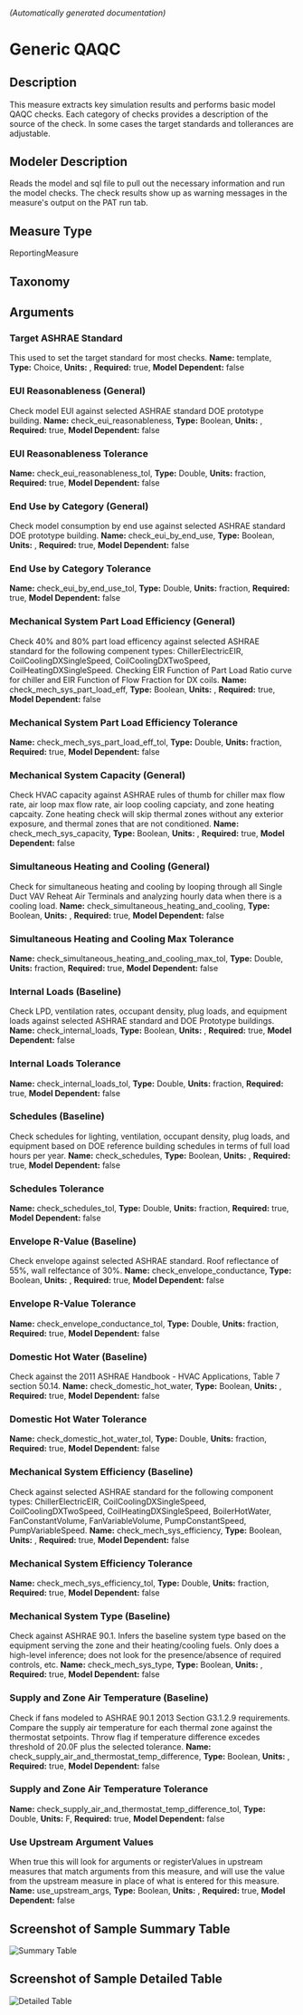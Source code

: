 

###### (Automatically generated documentation)

# Generic QAQC

## Description
This measure extracts key simulation results and performs basic model QAQC checks. Each category of checks provides a description of the source of the check. In some cases the target standards and tollerances are adjustable.

## Modeler Description
Reads the model and sql file to pull out the necessary information and run the model checks.  The check results show up as warning messages in the measure's output on the PAT run tab.

## Measure Type
ReportingMeasure

## Taxonomy


## Arguments


### Target ASHRAE Standard
This used to set the target standard for most checks.
**Name:** template,
**Type:** Choice,
**Units:** ,
**Required:** true,
**Model Dependent:** false

### EUI Reasonableness (General)
Check model EUI against selected ASHRAE standard DOE prototype building.
**Name:** check_eui_reasonableness,
**Type:** Boolean,
**Units:** ,
**Required:** true,
**Model Dependent:** false

### EUI Reasonableness Tolerance

**Name:** check_eui_reasonableness_tol,
**Type:** Double,
**Units:** fraction,
**Required:** true,
**Model Dependent:** false

### End Use by Category (General)
Check model consumption by end use against selected ASHRAE standard DOE prototype building.
**Name:** check_eui_by_end_use,
**Type:** Boolean,
**Units:** ,
**Required:** true,
**Model Dependent:** false

### End Use by Category Tolerance

**Name:** check_eui_by_end_use_tol,
**Type:** Double,
**Units:** fraction,
**Required:** true,
**Model Dependent:** false

### Mechanical System Part Load Efficiency (General)
Check 40% and 80% part load efficency against selected ASHRAE standard for the following compenent types: ChillerElectricEIR, CoilCoolingDXSingleSpeed, CoilCoolingDXTwoSpeed, CoilHeatingDXSingleSpeed. Checking EIR Function of Part Load Ratio curve for chiller and EIR Function of Flow Fraction for DX coils.
**Name:** check_mech_sys_part_load_eff,
**Type:** Boolean,
**Units:** ,
**Required:** true,
**Model Dependent:** false

### Mechanical System Part Load Efficiency Tolerance

**Name:** check_mech_sys_part_load_eff_tol,
**Type:** Double,
**Units:** fraction,
**Required:** true,
**Model Dependent:** false

### Mechanical System Capacity (General)
Check HVAC capacity against ASHRAE rules of thumb for chiller max flow rate, air loop max flow rate, air loop cooling capciaty, and zone heating capcaity. Zone heating check will skip thermal zones without any exterior exposure, and thermal zones that are not conditioned.
**Name:** check_mech_sys_capacity,
**Type:** Boolean,
**Units:** ,
**Required:** true,
**Model Dependent:** false

### Simultaneous Heating and Cooling (General)
Check for simultaneous heating and cooling by looping through all Single Duct VAV Reheat Air Terminals and analyzing hourly data when there is a cooling load. 
**Name:** check_simultaneous_heating_and_cooling,
**Type:** Boolean,
**Units:** ,
**Required:** true,
**Model Dependent:** false

### Simultaneous Heating and Cooling Max Tolerance

**Name:** check_simultaneous_heating_and_cooling_max_tol,
**Type:** Double,
**Units:** fraction,
**Required:** true,
**Model Dependent:** false

### Internal Loads (Baseline)
Check LPD, ventilation rates, occupant density, plug loads, and equipment loads against selected ASHRAE standard and DOE Prototype buildings.
**Name:** check_internal_loads,
**Type:** Boolean,
**Units:** ,
**Required:** true,
**Model Dependent:** false

### Internal Loads Tolerance

**Name:** check_internal_loads_tol,
**Type:** Double,
**Units:** fraction,
**Required:** true,
**Model Dependent:** false

### Schedules (Baseline)
Check schedules for lighting, ventilation, occupant density, plug loads, and equipment based on DOE reference building schedules in terms of full load hours per year.
**Name:** check_schedules,
**Type:** Boolean,
**Units:** ,
**Required:** true,
**Model Dependent:** false

### Schedules Tolerance

**Name:** check_schedules_tol,
**Type:** Double,
**Units:** fraction,
**Required:** true,
**Model Dependent:** false

### Envelope R-Value (Baseline)
Check envelope against selected ASHRAE standard. Roof reflectance of 55%, wall relfectance of 30%.
**Name:** check_envelope_conductance,
**Type:** Boolean,
**Units:** ,
**Required:** true,
**Model Dependent:** false

### Envelope R-Value Tolerance

**Name:** check_envelope_conductance_tol,
**Type:** Double,
**Units:** fraction,
**Required:** true,
**Model Dependent:** false

### Domestic Hot Water (Baseline)
Check against the 2011 ASHRAE Handbook - HVAC Applications, Table 7 section 50.14.
**Name:** check_domestic_hot_water,
**Type:** Boolean,
**Units:** ,
**Required:** true,
**Model Dependent:** false

### Domestic Hot Water Tolerance

**Name:** check_domestic_hot_water_tol,
**Type:** Double,
**Units:** fraction,
**Required:** true,
**Model Dependent:** false

### Mechanical System Efficiency (Baseline)
Check against selected ASHRAE standard for the following component types: ChillerElectricEIR, CoilCoolingDXSingleSpeed, CoilCoolingDXTwoSpeed, CoilHeatingDXSingleSpeed, BoilerHotWater, FanConstantVolume, FanVariableVolume, PumpConstantSpeed, PumpVariableSpeed.
**Name:** check_mech_sys_efficiency,
**Type:** Boolean,
**Units:** ,
**Required:** true,
**Model Dependent:** false

### Mechanical System Efficiency Tolerance

**Name:** check_mech_sys_efficiency_tol,
**Type:** Double,
**Units:** fraction,
**Required:** true,
**Model Dependent:** false

### Mechanical System Type (Baseline)
Check against ASHRAE 90.1. Infers the baseline system type based on the equipment serving the zone and their heating/cooling fuels. Only does a high-level inference; does not look for the presence/absence of required controls, etc.
**Name:** check_mech_sys_type,
**Type:** Boolean,
**Units:** ,
**Required:** true,
**Model Dependent:** false

### Supply and Zone Air Temperature (Baseline)
Check if fans modeled to ASHRAE 90.1 2013 Section G3.1.2.9 requirements. Compare the supply air temperature for each thermal zone against the thermostat setpoints. Throw flag if temperature difference excedes threshold of 20.0F plus the selected tolerance.
**Name:** check_supply_air_and_thermostat_temp_difference,
**Type:** Boolean,
**Units:** ,
**Required:** true,
**Model Dependent:** false

### Supply and Zone Air Temperature Tolerance

**Name:** check_supply_air_and_thermostat_temp_difference_tol,
**Type:** Double,
**Units:** F,
**Required:** true,
**Model Dependent:** false

### Use Upstream Argument Values
When true this will look for arguments or registerValues in upstream measures that match arguments from this measure, and will use the value from the upstream measure in place of what is entered for this measure.
**Name:** use_upstream_args,
**Type:** Boolean,
**Units:** ,
**Required:** true,
**Model Dependent:** false






## Screenshot of Sample Summary Table
![Summary Table](./docs/generic_qaqc_summary.jpg?raw=true)

## Screenshot of Sample Detailed Table  
![Detailed Table](./docs/generic_qaqc_detailed.jpg?raw=true)
